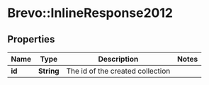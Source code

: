 # Brevo::InlineResponse2012

## Properties
Name | Type | Description | Notes
------------ | ------------- | ------------- | -------------
**id** | **String** | The id of the created collection | 


